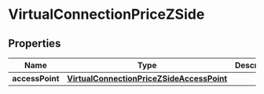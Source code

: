 

# VirtualConnectionPriceZSide


## Properties

| Name | Type | Description | Notes |
|------------ | ------------- | ------------- | -------------|
|**accessPoint** | [**VirtualConnectionPriceZSideAccessPoint**](VirtualConnectionPriceZSideAccessPoint.md) |  |  [optional] |



